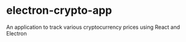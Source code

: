# electron-crypto-app

An application to track various cryptocurrency prices using React and Electron
